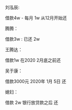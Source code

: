 

刘泓辰:

借款4w - 每月 1w 从12月开始还

腾腾：

借款3w :  已还 2w

王腾达：

借款1w  在2020 2月底之前还

吴于康：

借款3000元   2020年 1月 5日 还

媳妇：

借款 2w  银行放贷款之后 还

